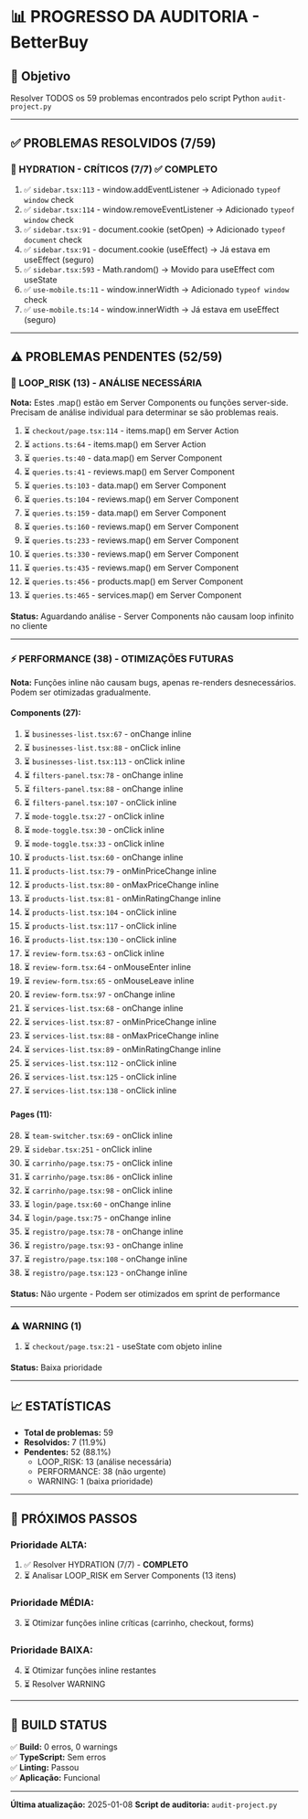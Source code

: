 # 📊 PROGRESSO DA AUDITORIA - BetterBuy

## 🎯 Objetivo
Resolver TODOS os 59 problemas encontrados pelo script Python `audit-project.py`

---

## ✅ PROBLEMAS RESOLVIDOS (7/59)

### 🔴 HYDRATION - CRÍTICOS (7/7) ✅ COMPLETO
1. ✅ `sidebar.tsx:113` - window.addEventListener → Adicionado `typeof window` check
2. ✅ `sidebar.tsx:114` - window.removeEventListener → Adicionado `typeof window` check
3. ✅ `sidebar.tsx:91` - document.cookie (setOpen) → Adicionado `typeof document` check
4. ✅ `sidebar.tsx:91` - document.cookie (useEffect) → Já estava em useEffect (seguro)
5. ✅ `sidebar.tsx:593` - Math.random() → Movido para useEffect com useState
6. ✅ `use-mobile.ts:11` - window.innerWidth → Adicionado `typeof window` check
7. ✅ `use-mobile.ts:14` - window.innerWidth → Já estava em useEffect (seguro)

---

## ⚠️ PROBLEMAS PENDENTES (52/59)

### 🔴 LOOP_RISK (13) - ANÁLISE NECESSÁRIA
**Nota:** Estes .map() estão em Server Components ou funções server-side.
Precisam de análise individual para determinar se são problemas reais.

1. ⏳ `checkout/page.tsx:114` - items.map() em Server Action
2. ⏳ `actions.ts:64` - items.map() em Server Action
3. ⏳ `queries.ts:40` - data.map() em Server Component
4. ⏳ `queries.ts:41` - reviews.map() em Server Component
5. ⏳ `queries.ts:103` - data.map() em Server Component
6. ⏳ `queries.ts:104` - reviews.map() em Server Component
7. ⏳ `queries.ts:159` - data.map() em Server Component
8. ⏳ `queries.ts:160` - reviews.map() em Server Component
9. ⏳ `queries.ts:233` - reviews.map() em Server Component
10. ⏳ `queries.ts:330` - reviews.map() em Server Component
11. ⏳ `queries.ts:435` - reviews.map() em Server Component
12. ⏳ `queries.ts:456` - products.map() em Server Component
13. ⏳ `queries.ts:465` - services.map() em Server Component

**Status:** Aguardando análise - Server Components não causam loop infinito no cliente

---

### ⚡ PERFORMANCE (38) - OTIMIZAÇÕES FUTURAS
**Nota:** Funções inline não causam bugs, apenas re-renders desnecessários.
Podem ser otimizadas gradualmente.

#### Components (27):
1. ⏳ `businesses-list.tsx:67` - onChange inline
2. ⏳ `businesses-list.tsx:88` - onClick inline
3. ⏳ `businesses-list.tsx:113` - onClick inline
4. ⏳ `filters-panel.tsx:78` - onChange inline
5. ⏳ `filters-panel.tsx:88` - onChange inline
6. ⏳ `filters-panel.tsx:107` - onClick inline
7. ⏳ `mode-toggle.tsx:27` - onClick inline
8. ⏳ `mode-toggle.tsx:30` - onClick inline
9. ⏳ `mode-toggle.tsx:33` - onClick inline
10. ⏳ `products-list.tsx:60` - onChange inline
11. ⏳ `products-list.tsx:79` - onMinPriceChange inline
12. ⏳ `products-list.tsx:80` - onMaxPriceChange inline
13. ⏳ `products-list.tsx:81` - onMinRatingChange inline
14. ⏳ `products-list.tsx:104` - onClick inline
15. ⏳ `products-list.tsx:117` - onClick inline
16. ⏳ `products-list.tsx:130` - onClick inline
17. ⏳ `review-form.tsx:63` - onClick inline
18. ⏳ `review-form.tsx:64` - onMouseEnter inline
19. ⏳ `review-form.tsx:65` - onMouseLeave inline
20. ⏳ `review-form.tsx:97` - onChange inline
21. ⏳ `services-list.tsx:68` - onChange inline
22. ⏳ `services-list.tsx:87` - onMinPriceChange inline
23. ⏳ `services-list.tsx:88` - onMaxPriceChange inline
24. ⏳ `services-list.tsx:89` - onMinRatingChange inline
25. ⏳ `services-list.tsx:112` - onClick inline
26. ⏳ `services-list.tsx:125` - onClick inline
27. ⏳ `services-list.tsx:138` - onClick inline

#### Pages (11):
28. ⏳ `team-switcher.tsx:69` - onClick inline
29. ⏳ `sidebar.tsx:251` - onClick inline
30. ⏳ `carrinho/page.tsx:75` - onClick inline
31. ⏳ `carrinho/page.tsx:86` - onClick inline
32. ⏳ `carrinho/page.tsx:98` - onClick inline
33. ⏳ `login/page.tsx:60` - onChange inline
34. ⏳ `login/page.tsx:75` - onChange inline
35. ⏳ `registro/page.tsx:78` - onChange inline
36. ⏳ `registro/page.tsx:93` - onChange inline
37. ⏳ `registro/page.tsx:108` - onChange inline
38. ⏳ `registro/page.tsx:123` - onChange inline

**Status:** Não urgente - Podem ser otimizados em sprint de performance

---

### ⚠️ WARNING (1)
1. ⏳ `checkout/page.tsx:21` - useState com objeto inline

**Status:** Baixa prioridade

---

## 📈 ESTATÍSTICAS

- **Total de problemas:** 59
- **Resolvidos:** 7 (11.9%)
- **Pendentes:** 52 (88.1%)
  - LOOP_RISK: 13 (análise necessária)
  - PERFORMANCE: 38 (não urgente)
  - WARNING: 1 (baixa prioridade)

---

## 🎯 PRÓXIMOS PASSOS

### Prioridade ALTA:
1. ✅ Resolver HYDRATION (7/7) - **COMPLETO**
2. ⏳ Analisar LOOP_RISK em Server Components (13 itens)

### Prioridade MÉDIA:
3. ⏳ Otimizar funções inline críticas (carrinho, checkout, forms)

### Prioridade BAIXA:
4. ⏳ Otimizar funções inline restantes
5. ⏳ Resolver WARNING

---

## 🚀 BUILD STATUS

✅ **Build:** 0 erros, 0 warnings  
✅ **TypeScript:** Sem erros  
✅ **Linting:** Passou  
✅ **Aplicação:** Funcional  

---

**Última atualização:** 2025-01-08
**Script de auditoria:** `audit-project.py`
